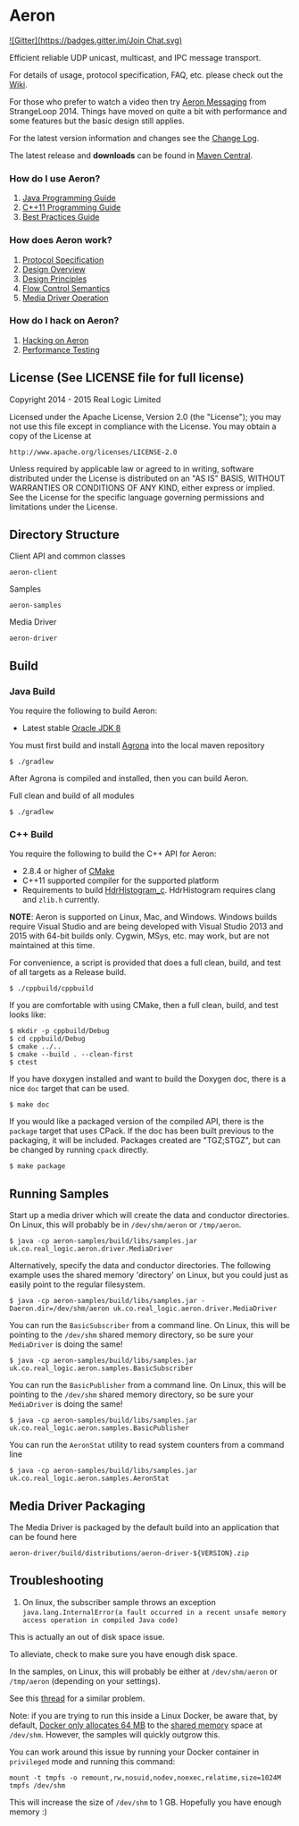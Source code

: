 Aeron
=====
[![Gitter](https://badges.gitter.im/Join Chat.svg)](https://gitter.im/real-logic/Aeron?utm_source=badge&utm_medium=badge&utm_campaign=pr-badge&utm_content=badge)

Efficient reliable UDP unicast, multicast, and IPC message transport.

For details of usage, protocol specification, FAQ, etc. please check out the
[Wiki](https://github.com/real-logic/Aeron/wiki).

For those who prefer to watch a video then try [Aeron Messaging](https://www.youtube.com/watch?v=tM4YskS94b0) from StrangeLoop 2014. Things have moved on quite a bit with performance and some features but the basic design still applies.

For the latest version information and changes see the [Change Log](https://github.com/real-logic/Aeron/wiki/Change-Log). 

The latest release and **downloads** can be found in [Maven Central](http://search.maven.org/#search%7Cga%7C1%7CAeron).

### How do I use Aeron?

1. [Java Programming Guide](https://github.com/real-logic/Aeron/wiki/Java-Programming-Guide)
1. [C++11 Programming Guide](https://github.com/real-logic/Aeron/wiki/Cpp-Programming-Guide)
1. [Best Practices Guide](https://github.com/real-logic/Aeron/wiki/Best-Practices-Guide)

### How does Aeron work?

1. [Protocol Specification](https://github.com/real-logic/Aeron/wiki/Protocol-Specification)
1. [Design Overview](https://github.com/real-logic/Aeron/wiki/Design-Overview)
1. [Design Principles](https://github.com/real-logic/Aeron/wiki/Design-Principles)
1. [Flow Control Semantics](https://github.com/real-logic/Aeron/wiki/Flow-Control)
1. [Media Driver Operation](https://github.com/real-logic/Aeron/wiki/Media-Driver-Operation)

### How do I hack on Aeron?

1. [Hacking on Aeron](https://github.com/real-logic/Aeron/wiki/Hacking-on-Aeron)
1. [Performance Testing](https://github.com/real-logic/Aeron/wiki/Performance-Testing)

License (See LICENSE file for full license)
-------------------------------------------
Copyright 2014 - 2015 Real Logic Limited

Licensed under the Apache License, Version 2.0 (the "License");
you may not use this file except in compliance with the License.
You may obtain a copy of the License at

    http://www.apache.org/licenses/LICENSE-2.0

Unless required by applicable law or agreed to in writing, software
distributed under the License is distributed on an "AS IS" BASIS,
WITHOUT WARRANTIES OR CONDITIONS OF ANY KIND, either express or implied.
See the License for the specific language governing permissions and
limitations under the License.

Directory Structure
-------------------

Client API and common classes

    aeron-client

Samples

    aeron-samples

Media Driver

    aeron-driver


Build
-----

### Java Build

You require the following to build Aeron:

* Latest stable [Oracle JDK 8](http://www.oracle.com/technetwork/java/)

You must first build and install [Agrona](https://github.com/real-logic/Agrona) into the local maven repository

    $ ./gradlew

After Agrona is compiled and installed, then you can build Aeron.

Full clean and build of all modules

    $ ./gradlew
    
### C++ Build

You require the following to build the C++ API for Aeron:

* 2.8.4 or higher of [CMake](http://www.cmake.org/)
* C++11 supported compiler for the supported platform
* Requirements to build [HdrHistogram_c](https://github.com/HdrHistogram/HdrHistogram_c). HdrHistogram requires clang
and `zlib.h` currently.

__NOTE__: Aeron is supported on Linux, Mac, and Windows. Windows builds require Visual Studio and are being developed
with Visual Studio 2013 and 2015 with 64-bit builds only. Cygwin, MSys, etc. may work, but are not maintained at this time.

For convenience, a script is provided that does a full clean, build, and test of all targets as a Release build.

    $ ./cppbuild/cppbuild

If you are comfortable with using CMake, then a full clean, build, and test looks like:

    $ mkdir -p cppbuild/Debug
    $ cd cppbuild/Debug
    $ cmake ../..
    $ cmake --build . --clean-first
    $ ctest

If you have doxygen installed and want to build the Doxygen doc, there is a nice `doc` target that can be used.

    $ make doc
    
If you would like a packaged version of the compiled API, there is the `package` target that uses CPack. If the doc
has been built previous to the packaging, it will be included. Packages created are "TGZ;STGZ", but can be changed
by running `cpack` directly.

    $ make package

Running Samples
---------------

Start up a media driver which will create the data and conductor directories. On Linux, this will probably be in `/dev/shm/aeron` or `/tmp/aeron`.

    $ java -cp aeron-samples/build/libs/samples.jar uk.co.real_logic.aeron.driver.MediaDriver

Alternatively, specify the data and conductor directories. The following example uses the shared memory 'directory' on Linux, but you could just as easily point to the regular filesystem.

    $ java -cp aeron-samples/build/libs/samples.jar -Daeron.dir=/dev/shm/aeron uk.co.real_logic.aeron.driver.MediaDriver

You can run the `BasicSubscriber` from a command line. On Linux, this will be pointing to the `/dev/shm` shared memory directory, so be sure your `MediaDriver` is doing the same!

    $ java -cp aeron-samples/build/libs/samples.jar uk.co.real_logic.aeron.samples.BasicSubscriber
    
You can run the `BasicPublisher` from a command line. On Linux, this will be pointing to the `/dev/shm` shared memory directory, so be sure your `MediaDriver` is doing the same!

    $ java -cp aeron-samples/build/libs/samples.jar uk.co.real_logic.aeron.samples.BasicPublisher

You can run the `AeronStat` utility to read system counters from a command line
    
    $ java -cp aeron-samples/build/libs/samples.jar uk.co.real_logic.aeron.samples.AeronStat


Media Driver Packaging
----------------------

The Media Driver is packaged by the default build into an application that can be found here

    aeron-driver/build/distributions/aeron-driver-${VERSION}.zip


Troubleshooting
---------------

1. On linux, the subscriber sample throws an exception `java.lang.InternalError(a fault occurred in a recent unsafe memory access operation in compiled Java code)`

  This is actually an out of disk space issue.
  
  To alleviate, check to make sure you have enough disk space.

  In the samples, on Linux, this will probably be either at `/dev/shm/aeron` or `/tmp/aeron` (depending on your settings).

  See this [thread](https://issues.apache.org/jira/browse/CASSANDRA-5737?focusedCommentId=14251018&page=com.atlassian.jira.plugin.system.issuetabpanels:comment-tabpanel#comment-14251018) for a similar problem.
  
  Note: if you are trying to run this inside a Linux Docker, be aware that, by default, [Docker only allocates 64 MB](https://github.com/docker/docker/issues/2606) to the [shared memory](https://www.google.com/url?sa=t&rct=j&q=&esrc=s&source=web&cd=1&ved=0CB8QFjAA&url=http%3A%2F%2Fwww.cyberciti.biz%2Ftips%2Fwhat-is-devshm-and-its-practical-usage.html&ei=NBEPVcfzLZLWoASv8IKYCA&usg=AFQjCNHwBF2R9m4v_Z9pyNlunei2gH-ssA&sig2=VzzxpzRAGoHRjpH_MhRL8w&bvm=bv.88528373,d.cGU) space at `/dev/shm`. However, the samples will quickly outgrow this.
  
  You can work around this issue by running your Docker container in `privileged` mode and running this command:
  
  `mount -t tmpfs -o remount,rw,nosuid,nodev,noexec,relatime,size=1024M tmpfs /dev/shm`

  This will increase the size of `/dev/shm` to 1 GB. Hopefully you have enough memory :)

  
